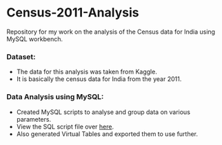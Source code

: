 # Census-2011-Analysis
Repository for my work on the analysis of the Census data for India using MySQL workbench.<br>
### Dataset: 
- The data for this analysis was taken from Kaggle.
- It is basically the census data for India from the year 2011.
### Data Analysis using MySQL:
- Created MySQL scripts to analyse and group data on various parameters. 
- View the SQL script file over [here](https://github.com/AnityaGan9urde/Census-2011-Analysis/blob/main/Project_India.sql).
- Also generated Virtual Tables and exported them to use further.

